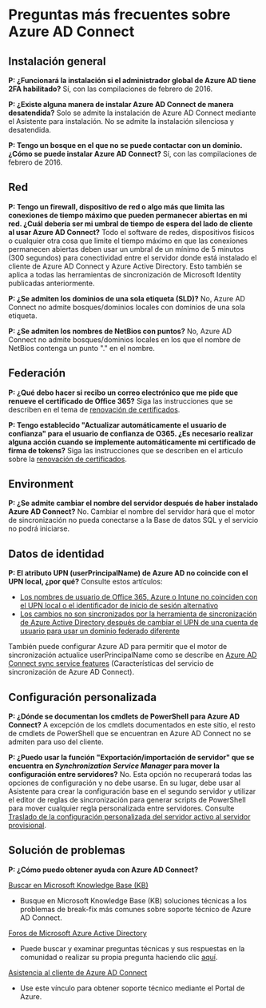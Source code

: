 <properties
	pageTitle="Preguntas frecuentes de Azure AD Connect | Microsoft Azure"
	description="Esta página contiene las preguntas más frecuentes sobre Azure AD Connect."
	services="active-directory"
	documentationCenter=""
	authors="billmath"
	manager="stevenpo"
	editor="curtand"/>

<tags
	ms.service="active-directory"
	ms.workload="identity"
	ms.tgt_pltfrm="na"
	ms.devlang="na"
	ms.topic="article"
	ms.date="05/12/2016"
	ms.author="billmath"/>

# Preguntas más frecuentes sobre Azure AD Connect

## Instalación general
**P: ¿Funcionará la instalación si el administrador global de Azure AD tiene 2FA habilitado?** Sí, con las compilaciones de febrero de 2016.

**P: ¿Existe alguna manera de instalar Azure AD Connect de manera desatendida?** Solo se admite la instalación de Azure AD Connect mediante el Asistente para instalación. No se admite la instalación silenciosa y desatendida.

**P: Tengo un bosque en el que no se puede contactar con un dominio. ¿Cómo se puede instalar Azure AD Connect?** Sí, con las compilaciones de febrero de 2016.

## Red
**P: Tengo un firewall, dispositivo de red o algo más que limita las conexiones de tiempo máximo que pueden permanecer abiertas en mi red. ¿Cuál debería ser mi umbral de tiempo de espera del lado de cliente al usar Azure AD Connect?** Todo el software de redes, dispositivos físicos o cualquier otra cosa que limite el tiempo máximo en que las conexiones permanecen abiertas deben usar un umbral de un mínimo de 5 minutos (300 segundos) para conectividad entre el servidor donde está instalado el cliente de Azure AD Connect y Azure Active Directory. Esto también se aplica a todas las herramientas de sincronización de Microsoft Identity publicadas anteriormente.

**P: ¿Se admiten los dominios de una sola etiqueta (SLD)?** No, Azure AD Connect no admite bosques/dominios locales con dominios de una sola etiqueta.

**P: ¿Se admiten los nombres de NetBios con puntos?** No, Azure AD Connect no admite bosques/dominios locales en los que el nombre de NetBios contenga un punto "." en el nombre.

## Federación
**P: ¿Qué debo hacer si recibo un correo electrónico que me pide que renueve el certificado de Office 365?** Siga las instrucciones que se describen en el tema de [renovación de certificados](active-directory-aadconnect-o365-certs.md).

**P: Tengo establecido "Actualizar automáticamente el usuario de confianza" para el usuario de confianza de O365. ¿Es necesario realizar alguna acción cuando se implemente automáticamente mi certificado de firma de tokens?** Siga las instrucciones que se describen en el artículo sobre la [renovación de certificados](active-directory-aadconnect-o365-certs.md).

## Environment
**P: ¿Se admite cambiar el nombre del servidor después de haber instalado Azure AD Connect?** No. Cambiar el nombre del servidor hará que el motor de sincronización no pueda conectarse a la Base de datos SQL y el servicio no podrá iniciarse.

## Datos de identidad
**P: El atributo UPN (userPrincipalName) de Azure AD no coincide con el UPN local, ¿por qué?** Consulte estos artículos:

- [Los nombres de usuario de Office 365, Azure o Intune no coinciden con el UPN local o el identificador de inicio de sesión alternativo](https://support.microsoft.com/es-ES/kb/2523192)
- [Los cambios no son sincronizados por la herramienta de sincronización de Azure Active Directory después de cambiar el UPN de una cuenta de usuario para usar un dominio federado diferente](https://support.microsoft.com/es-ES/kb/2669550)

También puede configurar Azure AD para permitir que el motor de sincronización actualice userPrincipalName como se describe en [Azure AD Connect sync service features](active-directory-aadconnectsyncservice-features.md) (Características del servicio de sincronización de Azure AD Connect).

## Configuración personalizada
**P: ¿Dónde se documentan los cmdlets de PowerShell para Azure AD Connect?** A excepción de los cmdlets documentados en este sitio, el resto de cmdlets de PowerShell que se encuentran en Azure AD Connect no se admiten para uso del cliente.

**P: ¿Puedo usar la función "Exportación/importación de servidor" que se encuentra en *Synchronization Service Manager* para mover la configuración entre servidores?** No. Esta opción no recuperará todas las opciones de configuración y no debe usarse. En su lugar, debe usar al Asistente para crear la configuración base en el segundo servidor y utilizar el editor de reglas de sincronización para generar scripts de PowerShell para mover cualquier regla personalizada entre servidores. Consulte [Traslado de la configuración personalizada del servidor activo al servidor provisional](active-directory-aadconnect-upgrade-previous-version.md#move-custom-configuration-from-active-to-staging-server).

## Solución de problemas
**P: ¿Cómo puedo obtener ayuda con Azure AD Connect?**

[Buscar en Microsoft Knowledge Base (KB)](https://www.microsoft.com/es-ES/Search/result.aspx?q=azure%20active%20directory%20connect&form=mssupport)

- Busque en Microsoft Knowledge Base (KB) soluciones técnicas a los problemas de break-fix más comunes sobre soporte técnico de Azure AD Connect.

[Foros de Microsoft Azure Active Directory](https://social.msdn.microsoft.com/Forums/azure/es-ES/home?forum=WindowsAzureAD)

- Puede buscar y examinar preguntas técnicas y sus respuestas en la comunidad o realizar su propia pregunta haciendo clic [aquí](https://social.msdn.microsoft.com/Forums/azure/es-ES/newthread?category=windowsazureplatform&forum=WindowsAzureAD&prof=required).

[Asistencia al cliente de Azure AD Connect](https://manage.windowsazure.com/?getsupport=true)

- Use este vínculo para obtener soporte técnico mediante el Portal de Azure.

<!---HONumber=AcomDC_0518_2016-->